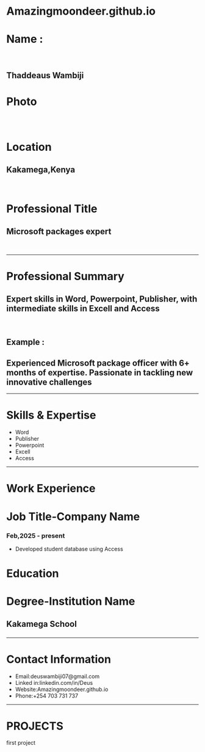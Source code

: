 # Amazingmoondeer.github.io
<p>
<h1><b>Name :</b></h1>
  <br>
<h2> Thaddeaus Wambiji</h2>
</p>
<p>
  <h1><b>Photo</b></h1>
  <h2></h2>
  <br>
</p>
<p>
  <h1><b>Location</b></h1>
  <h2> Kakamega,Kenya</h2>
  <br>
</p>
<p>
  <h1><b>Professional Title</b></h1>
  <h2> Microsoft packages expert</h2>
  <br>
  </p>
  <hr>
<p>
  <h1><b>Professional Summary </b></h1>
  <h2> Expert skills in Word, Powerpoint, Publisher, with intermediate skills in Excell and Access</h2>
  <br>
  <h2> Example : </h2>
  <h2> Experienced Microsoft package officer with 6+ months of expertise. Passionate in tackling new innovative challenges</h2>
</p>
<hr>
<p>
  <h1><b>Skills & Expertise</b></h1>
  <ul>
    <li>Word</li>
    <li>Publisher</li>
    <li>Powerpoint</li>
    <li>Excell</li>
    <li>Access</li>
  </ul>
</p>
<hr>
<p>
  <h1><b>Work Experience</b></h1>
  <h1><b>Job Title-Company Name</b></h1>
  <h3>Feb,2025 - present</h3>
  <ul>
    <li>Developed student database using Access</li>
  </ul>
</p>
</p>
<h1><b>Education</b></h1>
<h1><b>Degree-Institution Name</b></h1>
  <h2>Kakamega School</h2>
  <h3></h3>
</p>
<hr>
<p>
  <h1><b>Contact Information</b></h1>
  <ul>
    <li>Email:deuswambiji07@gmail.com</li>
    <li>Linked in:linkedin.com/in/Deus</li>
    <li>Website:Amazingmoondeer.github.io</li>
    <li>Phone:+254 703 731 737</li>
  </ul>
</p>
<hr>
<h1><b>PROJECTS</b></h1>
<p>first project <a href=" https://amazingmoondeer.github.io/Business_profile/"> </a></p>









